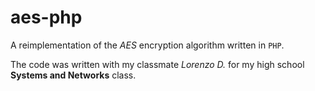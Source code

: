 # aes-php
A reimplementation of the *AES* encryption algorithm written in `PHP`.


The code was written with my classmate *Lorenzo D.* for my high school **Systems and Networks** class.